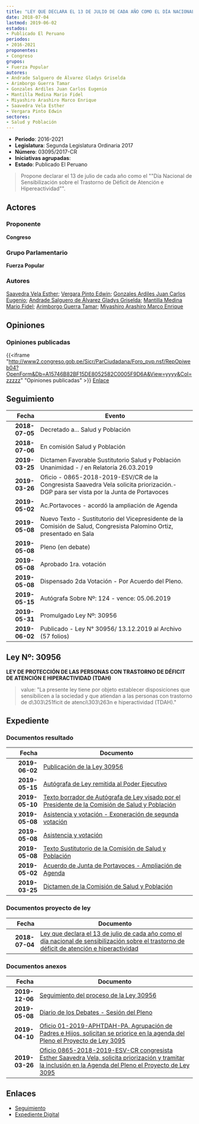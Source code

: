 ```yaml
---
title: "LEY QUE DECLARA EL 13 DE JULIO DE CADA AÑO COMO EL DÍA NACIONAL DE SENSIBILIZACIÓN SOBRE EL TRASTORNO DE DÉFICIT DE ATENCIÓN E HIPERACTIVIDAD"
date: 2018-07-04
lastmod: 2019-06-02
estados:
- Publicado El Peruano
periodos:
- 2016-2021
proponentes:
- Congreso
grupos:
- Fuerza Popular
autores:
- Andrade Salguero de Álvarez Gladys Griselda
- Arimborgo Guerra Tamar
- Gonzales Ardiles Juan Carlos Eugenio
- Mantilla Medina Mario Fidel
- Miyashiro Arashiro Marco Enrique
- Saavedra Vela Esther
- Vergara Pinto Edwin
sectores:
- Salud y Población
---
```

- **Periodo**: 2016-2021
- **Legislatura**: Segunda Legislatura Ordinaria 2017
- **Número**: 03095/2017-CR
- **Iniciativas agrupadas**: 
- **Estado**: Publicado El Peruano

> Propone declarar el 13 de julio de cada año como el ""Día Nacional de Sensibilización sobre el Trastorno de Déficit de Atención e Hipereactividad"".


## Actores

### Proponente

**Congreso**

### Grupo Parlamentario

**Fuerza Popular**

### Autores

[Saavedra Vela Esther](mailto:mailto:esaavedra@congreso.gob.pe); [Vergara Pinto Edwin](mailto:mailto:evergara@congreso.gob.pe); [Gonzales Ardiles Juan Carlos Eugenio](mailto:mailto:jgonzalesa@congreso.gob.pe); [Andrade Salguero de Álvarez Gladys Griselda](mailto:mailto:gandrade@congreso.gob.pe); [Mantilla Medina Mario Fidel](mailto:mailto:mmantilla@congreso.gob.pe); [Arimborgo Guerra Tamar](mailto:mailto:tarimborgo@congreso.gob.pe); [Miyashiro Arashiro Marco Enrique](mailto:mailto:mmiyashiro@congreso.gob.pe)

## Opiniones

### Opiniones publicadas

{{<iframe "http://www2.congreso.gob.pe/Sicr/ParCiudadana/Foro_pvp.nsf/RepOpiweb04?OpenForm&Db=A15746B82BF15DE8052582C0005F9D6A&View=yyyy&Col=zzzzz" "Opiniones publicadas" >}}
[Enlace](http://www2.congreso.gob.pe/Sicr/ParCiudadana/Foro_pvp.nsf/RepOpiweb04?OpenForm&Db=A15746B82BF15DE8052582C0005F9D6A&View=yyyy&Col=zzzzz)


## Seguimiento

| Fecha | Evento |
|------:|--------|
| **2018-07-05** | Decretado a... Salud y Población |
| **2018-07-06** | En comisión Salud y Población |
| **2019-03-25** | Dictamen Favorable Sustitutorio Salud y Población Unanimidad - / en Relatoría 26.03.2019 |
| **2019-03-26** | Oficio - 0865-2018-2019-ESV/CR de la Congresista Saavedra Vela solicita priorización.- DGP para ser vista por la Junta de Portavoces |
| **2019-05-02** | Ac.Portavoces - acordó la ampliación de Agenda |
| **2019-05-08** | Nuevo Texto - Sustitutorio del Vicepresidente de la Comisión de Salud, Congresista Palomino Ortiz, presentado en Sala |
| **2019-05-08** | Pleno (en debate) |
| **2019-05-08** | Aprobado 1ra. votación |
| **2019-05-08** | Dispensado 2da Votación - Por Acuerdo del Pleno. |
| **2019-05-15** | Autógrafa Sobre Nº: 124 - vence: 05.06.2019 |
| **2019-05-31** | Promulgado Ley Nº: 30956 |
| **2019-06-02** | Publicado - Ley N° 30956/ 13.12.2019 al Archivo (57 folios) |

## Ley Nº: 30956

**LEY DE PROTECCIÓN DE LAS PERSONAS CON TRASTORNO DE DÉFICIT DE ATENCIÓN E HIPERACTIVIDAD (TDAH)**

> value: "La presente ley tiene por objeto establecer disposiciones que sensibilicen a la sociedad y que atiendan a las personas con trastorno de d\303\251ficit de atenci\303\263n e hiperactividad (TDAH)."


## Expediente

### Documentos resultado

| Fecha | Documento |
|------:|-----------|
| **2019-06-02** | [Publicación de la Ley 30956](http://www.leyes.congreso.gob.pe/Documentos/2016_2021/ADLP/Normas_Legales/30956-LEY.pdf) |
| **2019-05-15** | [Autógrafa de Ley remitida al Poder Ejecutivo](http://www.leyes.congreso.gob.pe/Documentos/2016_2021/ADLP/Texto_Aprobado/AU0309520190515.pdf) |
| **2019-05-10** | [Texto borrador de Autógrafa de Ley visado por el Presidente de la Comisión de Salud y Población](http://www.leyes.congreso.gob.pe/Documentos/2016_2021/Texto_Borrador_de_Autografa/BAU0309520190510.pdf) |
| **2019-05-08** | [Asistencia y votación - Exoneración de segunda votación](http://www.leyes.congreso.gob.pe/Documentos/2016_2021/Asistencia_y_Votacion/Proyectos_de_Ley/Exoneracion_de_Segunda_Votacion/AVESV0309520190508.pdf) |
| **2019-05-08** | [Asistencia y votación](http://www.leyes.congreso.gob.pe/Documentos/2016_2021/Asistencia_y_Votacion/Proyectos_de_Ley/AV0309520190508.pdf) |
| **2019-05-08** | [Texto Sustitutorio de la Comisión de Salud y Población](http://www.leyes.congreso.gob.pe/Documentos/2016_2021/Texto_Sustitutorio/Proyectos_de_Ley/TS0309520190508.pdf) |
| **2019-05-02** | [Acuerdo de Junta de Portavoces - Ampliación de Agenda](http://www.leyes.congreso.gob.pe/Documentos/2016_2021/Acuerdos/Junta_Portavoces/AJP0309520190502.pdf) |
| **2019-03-25** | [Dictamen de la Comisión de Salud y Población](http://www.leyes.congreso.gob.pe/Documentos/2016_2021/Dictamenes/Proyectos_de_Ley/03095DC21MAY20190325.pdf) |

### Documentos proyecto de ley

| Fecha | Documento |
|------:|-----------|
| **2018-07-04** | [Ley que declara el 13 de julio de cada año como el día nacional de sensibilización sobre el trastorno de déficit de atención e hiperactividad](http://www.leyes.congreso.gob.pe/Documentos/2016_2021/Proyectos_de_Ley_y_de_Resoluciones_Legislativas/PL0309520180704.pdf) |

### Documentos anexos

| Fecha | Documento |
|------:|-----------|
| **2019-12-06** | [Seguimiento del proceso de la Ley 30956](http://www.leyes.congreso.gob.pe/Documentos/2016_2021/Seguimiento_de_Proyectos_de_Ley/03095PL20191206.pdf) |
| **2019-05-08** | [Diario de los Debates - Sesión del Pleno](http://www2.congreso.gob.pe/Sicr/DiarioDebates/Publicad.nsf/SesionesPleno/05256D6E0073DFE9052583F5005A78CC/$FILE/SLO-2018-8.pdf) |
| **2019-04-10** | [Oficio 01-2019-APHTDAH-PA, Agrupación de Padres e Hijos, solicitan se priorice en la agenda del Pleno el Proyecto de Ley 3095](http://www.leyes.congreso.gob.pe/Documentos/2016_2021/Oficios/Otras_Instituciones/OFICIO-01-2019-APHTDAH-PA.pdf) |
| **2019-03-26** | [Oficio 0865-2018-2019-ESV-CR congresista Esther Saavedra Vela, solicita priorización y tramitar la inclusión en la Agenda del Pleno el Proyecto de Ley 3095](http://www.leyes.congreso.gob.pe/Documentos/2016_2021/Oficios/Congresistas/OFICIO-0865-2018-2019-ESV-CR.pdf) |

## Enlaces

- [Seguimiento](http://www2.congreso.gob.pe/Sicr/TraDocEstProc/CLProLey2016.nsf/f7fff46988ca05b1052578e100829cc7/fb48c7da84ca81a9052582c0007b221b?OpenDocument)
- [Expediente Digital](http://www2.congreso.gob.pe/Sicr/TraDocEstProc/Expvirt_2011.nsf/visbusqptramdoc1621/03095?opendocument)

